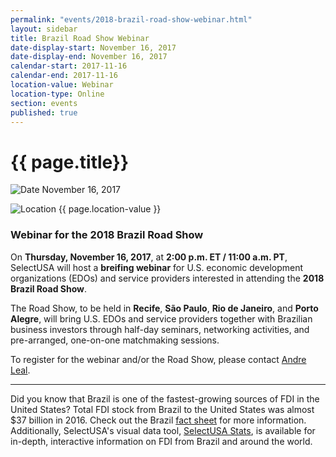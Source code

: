 ```yaml
---
permalink: "events/2018-brazil-road-show-webinar.html"
layout: sidebar
title: Brazil Road Show Webinar
date-display-start: November 16, 2017
date-display-end: November 16, 2017
calendar-start: 2017-11-16
calendar-end: 2017-11-16
location-value: Webinar
location-type: Online
section: events
published: true
---
```


# {{ page.title}}

![Date](https://google.github.io/material-design-icons/action/svg/design/ic_event_24px.svg "Date") November 16, 2017

![Location](http://google.github.io/material-design-icons/social/svg/design/ic_location_city_24px.svg "Location") {{ page.location-value }}

### Webinar for the 2018 Brazil Road Show

On **Thursday, November 16, 2017**, at **2:00 p.m. ET / 11:00 a.m. PT**, SelectUSA will host a **breifing webinar** for U.S. economic development organizations (EDOs) and service providers interested in attending the **2018 Brazil Road Show**.

The Road Show, to be held in **Recife**, **São Paulo**, **Rio de Janeiro**, and **Porto Alegre**, will bring U.S. EDOs and service providers together with Brazilian business investors through half-day seminars, networking activities, and pre-arranged, one-on-one matchmaking sessions.

To register for the webinar and/or the Road Show, please contact [Andre Leal](mailto:andre.leal@trade.gov).

---

Did you know that Brazil is one of the fastest-growing sources of FDI in the United States? Total FDI stock from Brazil to the United States was almost $37 billion in 2016. Check out the Brazil [fact sheet](https://www.selectusa.gov/country-fact-sheet/Brazil) for more information. Additionally, SelectUSA's visual data tool, [SelectUSA Stats](https://www.selectusa.gov/selectusa-stats), is available for in-depth, interactive information on FDI from Brazil and around the world.
